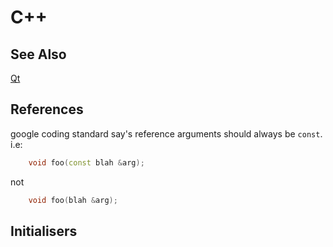 # C++

## See Also
[Qt](/Qt)

## References
google coding standard say's reference arguments should always be `const`. i.e:

``` c++
    void foo(const blah &arg);
```

not

``` c++
    void foo(blah &arg);
```
## Initialisers
